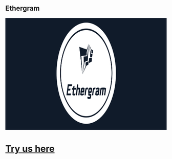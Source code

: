 ## Ethergram

<img src="https://raw.githubusercontent.com/button-tech/hackathon-eth-denver/master/general/ethergram-wide.png" alt="" data-canonical-src="https://raw.githubusercontent.com/button-tech/hackathon-eth-denver/master/general/ethergram-wide.png" height="350" />

# [Try us here](https://t.me/ethergram_bot)
